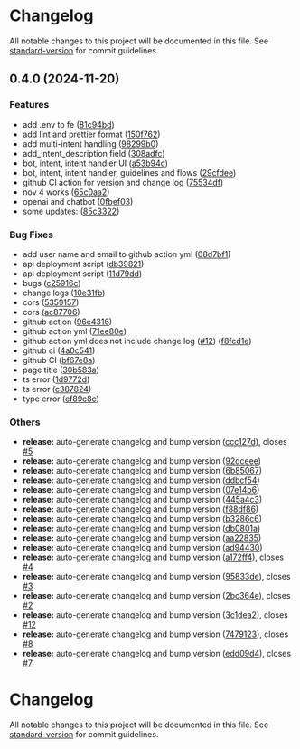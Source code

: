 # Changelog

All notable changes to this project will be documented in this file. See [standard-version](https://github.com/conventional-changelog/standard-version) for commit guidelines.

## 0.4.0 (2024-11-20)


### Features

* add .env to fe ([81c94bd](https://github.com/bobbylkchao/blueprint-dev/commit/81c94bd11268bc6a6088cf4acd68b3dd3ab951d4))
* add lint and prettier format ([150f762](https://github.com/bobbylkchao/blueprint-dev/commit/150f76294f99a8296e7453d98c261a05b517dccb))
* add multi-intent handling ([98299b0](https://github.com/bobbylkchao/blueprint-dev/commit/98299b07f08ea36efd42d0b2f45622595ab8137b))
* add_intent_description field ([308adfc](https://github.com/bobbylkchao/blueprint-dev/commit/308adfcc7eb84e0e5cc29a6f19239f1b6867856b))
* bot, intent, intent handler UI ([a53b94c](https://github.com/bobbylkchao/blueprint-dev/commit/a53b94c7f4595df55d816f41f94d64232df1f118))
* bot, intent, intent handler, guidelines and flows ([29cfdee](https://github.com/bobbylkchao/blueprint-dev/commit/29cfdeeafd0589ab2f1979bafbb8a497a62e88e2))
* github CI action for version and change log ([75534df](https://github.com/bobbylkchao/blueprint-dev/commit/75534df714a2475fb330340244f9ef9736d547f6))
* nov 4 works ([65c0aa2](https://github.com/bobbylkchao/blueprint-dev/commit/65c0aa278f6c3948ab28b80036c382b7b3e6834d))
* openai and chatbot ([0fbef03](https://github.com/bobbylkchao/blueprint-dev/commit/0fbef035df21fe79e76f2cdaae03a0a2c5d8c98f))
* some updates: ([85c3322](https://github.com/bobbylkchao/blueprint-dev/commit/85c3322901fea0a80794fc6baec2dec051c996c0))


### Bug Fixes

* add user name and email to github action yml ([08d7bf1](https://github.com/bobbylkchao/blueprint-dev/commit/08d7bf1a7930950a1535c0d0f1bb64a73edd06c4))
* api deployment script ([db39821](https://github.com/bobbylkchao/blueprint-dev/commit/db398216fa40ccd170030d508ea8d8cba9ba47ed))
* api deployment script ([11d79dd](https://github.com/bobbylkchao/blueprint-dev/commit/11d79dd7d9cd09d1a6fe73707de364176ee23ad1))
* bugs ([c25916c](https://github.com/bobbylkchao/blueprint-dev/commit/c25916c5783a41a265bdac445fb2cc7d2c96651a))
* change logs ([10e31fb](https://github.com/bobbylkchao/blueprint-dev/commit/10e31fbc1e1d59529ccc8cf41e25ed72f1a7689c))
* cors ([5359157](https://github.com/bobbylkchao/blueprint-dev/commit/535915734597e7ae050ae24fcd74a01e36f7ba5a))
* cors ([ac87706](https://github.com/bobbylkchao/blueprint-dev/commit/ac87706d10f847faaad7ddf0c5bc571b50a3a8e0))
* github action ([96e4316](https://github.com/bobbylkchao/blueprint-dev/commit/96e43161808e6e4c119524681a58973200d26095))
* github action yml ([71ee80e](https://github.com/bobbylkchao/blueprint-dev/commit/71ee80e3079d56c01980624da209e94f273015f8))
* github action yml does not include change log ([#12](https://github.com/bobbylkchao/blueprint-dev/issues/12)) ([f8fcd1e](https://github.com/bobbylkchao/blueprint-dev/commit/f8fcd1e36951eb7570685671e47d3f6f9ec0c0be))
* github ci ([4a0c541](https://github.com/bobbylkchao/blueprint-dev/commit/4a0c541f2952e74aea07f4d392f3eed80608d629))
* github CI ([bf67e8a](https://github.com/bobbylkchao/blueprint-dev/commit/bf67e8aaabfef077e3a487a303528c9489343ea9))
* page title ([30b583a](https://github.com/bobbylkchao/blueprint-dev/commit/30b583a0eec58ced7d6b96cb973fcc55ee2ec82e))
* ts error ([1d9772d](https://github.com/bobbylkchao/blueprint-dev/commit/1d9772d4ee9822990cdd93c231a9281e64815c7f))
* ts error ([c387824](https://github.com/bobbylkchao/blueprint-dev/commit/c3878245672e73f2f29d4f0ebe879e311d542dbd))
* type error ([ef89c8c](https://github.com/bobbylkchao/blueprint-dev/commit/ef89c8c3cb179210e2e94c8d7bdd4a275f116525))


### Others

* **release:** auto-generate changelog and bump version ([ccc127d](https://github.com/bobbylkchao/blueprint-dev/commit/ccc127d2162fbb7e4e2ed342932c777deae4d07a)), closes [#5](https://github.com/bobbylkchao/blueprint-dev/issues/5)
* **release:** auto-generate changelog and bump version ([92dceee](https://github.com/bobbylkchao/blueprint-dev/commit/92dceee6e7edae0666c5836fe1c700dbf15bb8c7))
* **release:** auto-generate changelog and bump version ([6b85067](https://github.com/bobbylkchao/blueprint-dev/commit/6b850677170bd3ea5cc3ecdd32fa3ec3f9789e52))
* **release:** auto-generate changelog and bump version ([ddbcf54](https://github.com/bobbylkchao/blueprint-dev/commit/ddbcf54659e2f22c2c247c861ab1af619eaa05f4))
* **release:** auto-generate changelog and bump version ([07e14b6](https://github.com/bobbylkchao/blueprint-dev/commit/07e14b6c0715115ccca8a8096f51cd2e54a429c0))
* **release:** auto-generate changelog and bump version ([445a4c3](https://github.com/bobbylkchao/blueprint-dev/commit/445a4c3307d7a38b51773f51b52b236072ce41bf))
* **release:** auto-generate changelog and bump version ([f88df86](https://github.com/bobbylkchao/blueprint-dev/commit/f88df86701862d008183a7b80a97814a0db6a625))
* **release:** auto-generate changelog and bump version ([b3286c6](https://github.com/bobbylkchao/blueprint-dev/commit/b3286c60bc2ddefa992ae9c62a45e9db5e64933d))
* **release:** auto-generate changelog and bump version ([db0801a](https://github.com/bobbylkchao/blueprint-dev/commit/db0801ae8eec32b34c31622328e138d2ed07dd2e))
* **release:** auto-generate changelog and bump version ([aa22835](https://github.com/bobbylkchao/blueprint-dev/commit/aa22835e3cf81e11fff8faf5f78f1a67323d6416))
* **release:** auto-generate changelog and bump version ([ad94430](https://github.com/bobbylkchao/blueprint-dev/commit/ad9443093de3f1d09d2bd9215fbae763383b2800))
* **release:** auto-generate changelog and bump version ([a172ff4](https://github.com/bobbylkchao/blueprint-dev/commit/a172ff4042a78731b7aee6ebe286491f7b59bf6d)), closes [#4](https://github.com/bobbylkchao/blueprint-dev/issues/4)
* **release:** auto-generate changelog and bump version ([95833de](https://github.com/bobbylkchao/blueprint-dev/commit/95833de87b120241fecf90dfaf34d55831bf63b8)), closes [#3](https://github.com/bobbylkchao/blueprint-dev/issues/3)
* **release:** auto-generate changelog and bump version ([2bc364e](https://github.com/bobbylkchao/blueprint-dev/commit/2bc364e33871f50e7dd815eac690309fde6310cd)), closes [#2](https://github.com/bobbylkchao/blueprint-dev/issues/2)
* **release:** auto-generate changelog and bump version ([3c1dea2](https://github.com/bobbylkchao/blueprint-dev/commit/3c1dea21807b3bacea71590844bc188029a0621d)), closes [#12](https://github.com/bobbylkchao/blueprint-dev/issues/12)
* **release:** auto-generate changelog and bump version ([7479123](https://github.com/bobbylkchao/blueprint-dev/commit/7479123d012b442cc273b6ac966ebdce6e125ee1)), closes [#8](https://github.com/bobbylkchao/blueprint-dev/issues/8)
* **release:** auto-generate changelog and bump version ([edd09d4](https://github.com/bobbylkchao/blueprint-dev/commit/edd09d4ad7c418f8c43827b479f151b5eb5ec7ff)), closes [#7](https://github.com/bobbylkchao/blueprint-dev/issues/7)

# Changelog

All notable changes to this project will be documented in this file. See [standard-version](https://github.com/conventional-changelog/standard-version) for commit guidelines.
